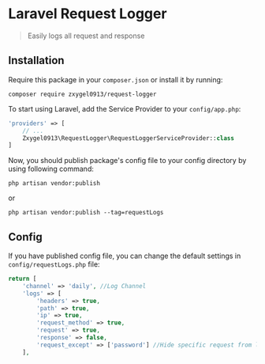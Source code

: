 # Laravel Request Logger

> Easily logs all request and response

## Installation

Require this package in your `composer.json` or install it by running:

```
composer require zxygel0913/request-logger
```

To start using Laravel, add the Service Provider to your `config/app.php`:

```php
'providers' => [
	// ...
	Zxygel0913\RequestLogger\RequestLoggerServiceProvider::class
]
```

Now, you should publish package's config file to your config directory by using following command:

```
php artisan vendor:publish
```
or
```
php artisan vendor:publish --tag=requestLogs
```
## Config

If you have published config file, you can change the default settings in `config/requestLogs.php` file:

```php
return [
    'channel' => 'daily', //Log Channel
    'logs' => [
        'headers' => true,
        'path' => true,
        'ip' => true,
        'request_method' => true,
        'request' => true,
        'response' => false,
        'request_except' => ['password'] //Hide specific request from logging
    ],
```
